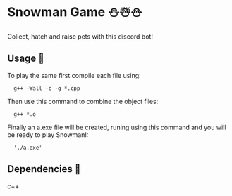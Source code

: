 # Snowman Game :snowman::snowman_with_snow::snowman:
Collect, hatch and raise pets with this discord bot!

## Usage :newspaper:
To play the same first compile each file using:

      g++ -Wall -c -g *.cpp

Then use this command to combine the object files:

      g++ *.o

Finally an a.exe file will be created, runing using this command and you will be ready to play Snowman!:

      './a.exe'

## Dependencies :milky_way:
c++
